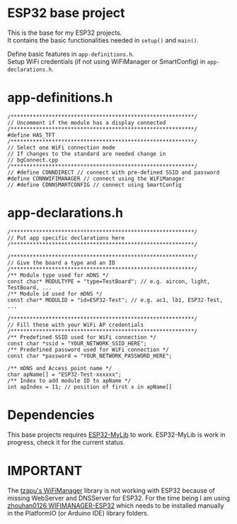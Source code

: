 # ESP32 base project
This is the base for my ESP32 projects.   
It contains the basic functionalities needed in `setup()` and `main()`.   

Define basic features in `app-definitions.h`.   
Setup WiFi credentials (if not using WiFiManager or SmartConfig) in `app-declarations.h`.   

# app-definitions.h
```
/**********************************************************/
// Uncomment if the module has a display connected
/**********************************************************/
#define HAS_TFT
/**********************************************************/
// Select one WiFi connection mode
// If changes to the standard are needed change in
// bgConnect.cpp
/**********************************************************/
// #define CONNDIRECT // connect with pre-defined SSID and password
#define CONNWIFIMANAGER // connect using the WiFiManager
// #define CONNSMARTCONFIG // connect using SmartConfig
```

# app-declarations.h
```
/**********************************************************/
// Put app specific declarations here
/**********************************************************/

/**********************************************************/
// Give the board a type and an ID
/**********************************************************/
/** Module type used for mDNS */
const char* MODULTYPE = "type=TestBoard"; // e.g. aircon, light, TestBoard, ...
/** Module id used for mDNS */
const char* MODULID = "id=ESP32-Test"; // e.g. ac1, lb1, ESP32-Test, ...

/**********************************************************/
// Fill these with your WiFi AP credentials
/**********************************************************/
/** Predefined SSID used for WiFi connection */
const char *ssid = "YOUR_NETWORK_SSID_HERE";
/** Predefined password used for WiFi connection */
const char *password = "YOUR_NETWORK_PASSWORD_HERE";

/** mDNS and Access point name */
char apName[] = "ESP32-Test-xxxxxx";
/** Index to add module ID to apName */
int apIndex = 11; // position of first x in apName[]
```

# Dependencies
This base projects requires [ESP32-MyLib](https://github.com/beegee-tokyo/ESP32-MyLib) to work. ESP32-MyLib is work in progress, check it for the current status.

# IMPORTANT
The [tzapu's WiFiManager](https://github.com/tzapu/WiFiManager) library is not working with ESP32 because of missing WebServer and DNSServer for ESP32.
For the time being I am using [zhouhan0126 WIFIMANAGER-ESP32](https://github.com/zhouhan0126/WIFIMANAGER-ESP32) which needs to be installed manually in the PlatformIO (or Arduino IDE) library folders.
